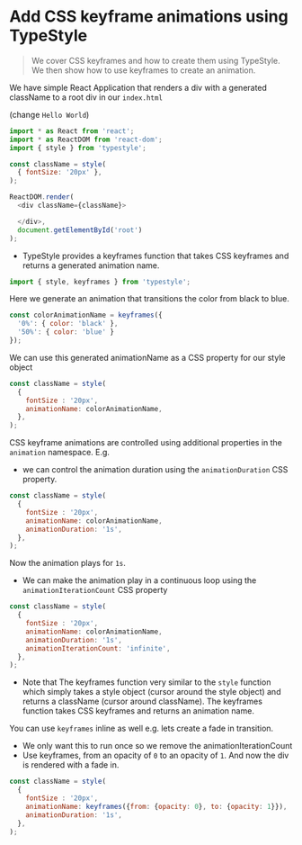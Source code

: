 # Add CSS keyframe animations using TypeStyle
> We cover CSS keyframes and how to create them using TypeStyle. We then show how to use keyframes to create an animation.

We have simple React Application that renders a div with a generated className to a root div in our `index.html`

(change `Hello World`)
```js
import * as React from 'react';
import * as ReactDOM from 'react-dom';
import { style } from 'typestyle';

const className = style(
  { fontSize: '20px' },
);

ReactDOM.render(
  <div className={className}>

  </div>,
  document.getElementById('root')
);
```

* TypeStyle provides a keyframes function that takes CSS keyframes and returns a generated animation name.

```js
import { style, keyframes } from 'typestyle';
```

Here we generate an animation that transitions the color from black to blue. 

```js
const colorAnimationName = keyframes({
  '0%': { color: 'black' },
  '50%': { color: 'blue' }
});
```

We can use this generated animationName as a CSS property for our style object

```js
const className = style(
  { 
    fontSize : '20px',
    animationName: colorAnimationName,
  },
);
```
CSS keyframe animations are controlled using additional properties in the `animation` namespace. E.g. 
* we can control the animation duration using the `animationDuration` CSS property. 

```js
const className = style(
  { 
    fontSize : '20px',
    animationName: colorAnimationName,
    animationDuration: '1s',
  },
);
```
Now the animation plays for `1s`. 

* We can make the animation play in a continuous loop using the `animationIterationCount` CSS property

```js
const className = style(
  { 
    fontSize : '20px',
    animationName: colorAnimationName,
    animationDuration: '1s',
    animationIterationCount: 'infinite',
  },
);
```

* Note that The keyframes function very similar to the `style` function which simply takes a style object (cursor around the style object) and returns a className (cursor around className). The keyframes function takes CSS keyframes and returns an animation name.

You can use `keyframes` inline as well e.g. lets create a fade in transition.

* We only want this to run once so we remove the animationIterationCount
* Use keyframes, from an opacity of `0` to an opacity of `1`. And now the div is rendered with a fade in.

```js
const className = style(
  { 
    fontSize : '20px',
    animationName: keyframes({from: {opacity: 0}, to: {opacity: 1}}),
    animationDuration: '1s',
  },
);
```